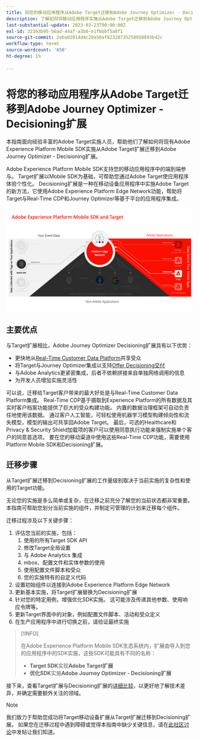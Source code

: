 ```yaml
---
title: 将您的移动应用程序从Adobe Target迁移到Adobe Journey Optimizer - Decisioning扩展
description: 了解如何将移动应用程序实施从Adobe Target迁移到Adobe Journey Optimizer - Decisioning扩展
last-substantial-update: 2023-02-23T00:00:00Z
exl-id: 32363b95-b6ad-44af-a3b0-e1fbbbf5a8f1
source-git-commit: 2ebad2014d4c29a50af82328735258958893b42c
workflow-type: tm+mt
source-wordcount: '650'
ht-degree: 1%

---
```


# 将您的移动应用程序从Adobe Target迁移到Adobe Journey Optimizer - Decisioning扩展

本指南面向经验丰富的Adobe Target实施人员，帮助他们了解如何将现有Adobe Experience Platform Mobile SDK实施从Adobe Target扩展迁移到Adobe Journey Optimizer - Decisioning扩展。

Adobe Experience Platform Mobile SDK支持您的移动应用程序中的端到端参与。 Target扩展以Mobile SDK为基础，可帮助您通过Adobe Target使应用程序体验个性化。 Decisioning扩展是一种在移动设备应用程序中实施Adobe Target的新方法，它使用Adobe Experience Platform Edge Network功能，帮助将Target与Real-Time CDP和Journey Optimizer等基于平台的应用程序集成。

![显示通过带有Decisioning扩展的Edge Network连接到Target的移动SDK的图表](assets/datacollection.png)

## 主要优点

与Target扩展相比，Adobe Journey Optimizer Decisioning扩展具有以下优势：

* 更快地从[Real-Time Customer Data Platform](https://experienceleague.adobe.com/en/docs/platform-learn/tutorials/experience-cloud/next-hit-personalization)共享受众
* 将Target与Journey Optimizer集成以支持[Offer Decisioning交付](https://experienceleague.adobe.com/en/docs/target/using/integrate/ajo/offer-decision)
* 与Adobe Analytics更紧密集成，后者不依赖拼接来自单独网络调用的信息
* 为开发人员增加实施灵活性

可以说，迁移给Target客户带来的最大好处是与Real-Time Customer Data Platform集成。 Real-Time CDP基于摄取到Experience Platform的所有数据及其实时客户档案功能提供了巨大的受众构建功能。 内置的数据治理框架可自动负责任地使用该数据。 通过客户人工智能，可轻松使用机器学习模型构建倾向性和流失模型，模型的输出可共享回Adobe Target。 最后，可选的Healthcare和Privacy &amp; Security Shield加载项的客户可以使用同意执行功能来强制实施单个客户的同意首选项。 要在您的移动渠道中使用这些Real-Time CDP功能，需要使用Platform Mobile SDK和Decisioning扩展。

## 迁移步骤

从Target扩展迁移到Decisioning扩展的工作量级别取决于当前实施的复杂性和使用的Target功能。

无论您的实施是多么简单或复杂，在迁移之前充分了解您的当前状态都非常重要。 本指南可帮助您划分当前实施的组件，并制定可管理的计划来迁移每个组件。

迁移过程涉及以下关键步骤：

1. 评估您当前的实施，包括：
   1. 使用的所有Target SDK API
   1. 修改Target全局设置
   1. 与 Adobe Analytics 集成
   1. mbox、配置文件和实体参数的使用
   1. 使用配置文件脚本和受众
   1. 您的实施特有的自定义代码
1. 设置初始组件以连接到Adobe Experience Platform Edge Network
1. 更新基本实施，将Target扩展替换为Decisioning扩展
1. 针对您的特定用例，增强优化SDK实施。 这可能涉及传递其他参数、使用响应令牌等。
1. 更新Target界面中的对象，例如配置文件脚本、活动和受众定义
1. 在生产应用程序中进行切换之前，请验证最终实施


>[!INFO]
>
>在Adobe Experience Platform Mobile SDK生态系统内，扩展由导入到您的应用程序中的SDK实施，这些SDK可能具有不同的名称：
>
> * **Target SDK**&#x200B;实现&#x200B;**Adobe Target扩展**
> * **优化SDK**&#x200B;实施&#x200B;**Adobe Journey Optimizer - Decisioning扩展**

接下来，查看Target扩展与Decisioning扩展的[详细比较](comparison.md)，以更好地了解技术差异，并确定需要额外关注的领域。

>[!NOTE]
>
>我们致力于帮助您成功将Target移动设备扩展从Target扩展迁移到Decisioning扩展。 如果您在迁移过程中遇到障碍或觉得本指南中缺少关键信息，请在[此社区讨论](https://experienceleaguecommunities.adobe.com/t5/adobe-experience-platform-data/tutorial-discussion-migrate-adobe-target-to-mobile-sdk-on-edge/m-p/747484#M625)中发帖让我们知道。
